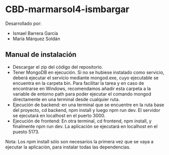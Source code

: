 # CBD-marmarsol4-ismbargar

Desarrollado por: 
- Ismael Barrera García
- María Márquez Soldán

## Manual de instalación

- Descargar el zip del código del repositorio.
- Tener MongoDB en ejecución. Si no se hubiese instalado como servicio, deberá ejecutar el servicio mediante mongod.exe, cuyo ejecutable se encuentra en la carpeta bin. Para facilitar la tarea y en caso de encontrarse en Windows, recomendamos añadir esta carpeta a la variable de entorno path para poder ejecutar el comando mongod directamente en una terminal desde cualquier ruta.
- Ejecución de backend: en una terminal que se encuentre en la ruta base del proyecto, cd backend, npm install y luego npm run dev. El servidor se ejecutará en localhost en el puerto 3000. 
- Ejecución de frontend: En otra terminal, cd frontend, npm install, y finalmente npm run dev. La aplicación se ejecutará en localhost en el puesto 5173. 

Nota: Los npm install sólo son necesarios la primera vez que se vaya a ejecutar la aplicación, para instalar todas las dependencias. 
